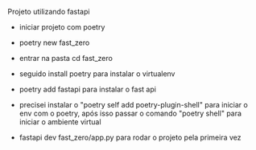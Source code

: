 Projeto utilizando fastapi

- iniciar projeto com poetry
- poetry new fast_zero
- entrar na pasta cd fast_zero
- seguido install poetry para instalar o virtualenv
- poetry add fastapi para instalar o fast api
- precisei instalar o "poetry self add poetry-plugin-shell" para iniciar o env com o poetry, após isso passar o comando "poetry shell" para iniciar o ambiente virtual

- fastapi dev fast_zero/app.py para rodar o projeto pela primeira vez